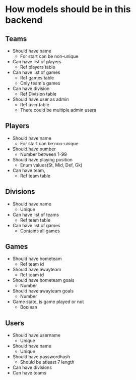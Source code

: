 # How models should be in this backend

## Teams

- Should have name
    - For start can be non-unique
- Can have list of players
    - Ref players table
- Can have list of games
    - Ref games table
    - Only team's games
- Can have division
    - Ref Division table
- Should have user as admin
    - Ref user table
    - There could be multiple admin users

## Players

- Should have name
    - For start can be non-unique
- Should have number
    - Number between 1-99
- Should have playing position
    - Enum values(St, Mid, Def, Gk)
- Can have team,
    - Ref team table


## Divisions

- Should have name
    - Unique
- Can have list of teams
    - Ref team table
- Can have list of games
    - Contains all games


## Games

- Should have hometeam
    - Ref team id
- Should have awayteam
    - Ref team id
- Should have hometeam goals
    - Number
- Should have awayteam goals
    - Number
- Game state, is game played or not
    - Boolean

## Users

- Should have username
    - Unique
- Should have name
    - Unique
- Should have passwordhash
    - Should be atleast 7 length
- Can have divisions
- Can have teams
